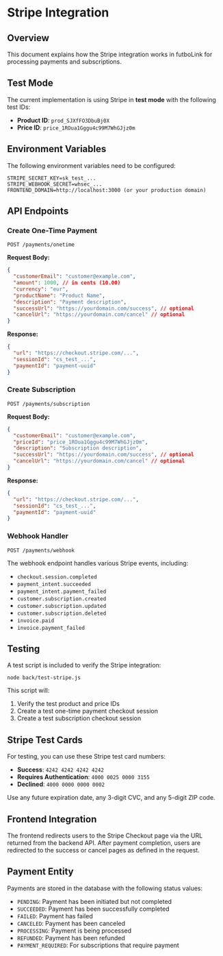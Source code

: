 # Stripe Integration

## Overview

This document explains how the Stripe integration works in futboLink for processing payments and subscriptions.

## Test Mode

The current implementation is using Stripe in **test mode** with the following test IDs:

- **Product ID**: `prod_SJXfFO3DbuBj0X`
- **Price ID**: `price_1ROua1Gggu4c99M7WhGJjz0m`

## Environment Variables

The following environment variables need to be configured:

```
STRIPE_SECRET_KEY=sk_test_...
STRIPE_WEBHOOK_SECRET=whsec_...
FRONTEND_DOMAIN=http://localhost:3000 (or your production domain)
```

## API Endpoints

### Create One-Time Payment

```
POST /payments/onetime
```

**Request Body:**
```json
{
  "customerEmail": "customer@example.com",
  "amount": 1000, // in cents (10.00)
  "currency": "eur",
  "productName": "Product Name",
  "description": "Payment description",
  "successUrl": "https://yourdomain.com/success", // optional
  "cancelUrl": "https://yourdomain.com/cancel" // optional
}
```

**Response:**
```json
{
  "url": "https://checkout.stripe.com/...",
  "sessionId": "cs_test_...",
  "paymentId": "payment-uuid"
}
```

### Create Subscription

```
POST /payments/subscription
```

**Request Body:**
```json
{
  "customerEmail": "customer@example.com",
  "priceId": "price_1ROua1Gggu4c99M7WhGJjz0m",
  "description": "Subscription description",
  "successUrl": "https://yourdomain.com/success", // optional
  "cancelUrl": "https://yourdomain.com/cancel" // optional
}
```

**Response:**
```json
{
  "url": "https://checkout.stripe.com/...",
  "sessionId": "cs_test_...",
  "paymentId": "payment-uuid"
}
```

### Webhook Handler

```
POST /payments/webhook
```

The webhook endpoint handles various Stripe events, including:

- `checkout.session.completed`
- `payment_intent.succeeded`
- `payment_intent.payment_failed`
- `customer.subscription.created`
- `customer.subscription.updated`
- `customer.subscription.deleted`
- `invoice.paid`
- `invoice.payment_failed`

## Testing

A test script is included to verify the Stripe integration:

```
node back/test-stripe.js
```

This script will:
1. Verify the test product and price IDs
2. Create a test one-time payment checkout session
3. Create a test subscription checkout session

## Stripe Test Cards

For testing, you can use these Stripe test card numbers:

- **Success**: `4242 4242 4242 4242`
- **Requires Authentication**: `4000 0025 0000 3155`
- **Declined**: `4000 0000 0000 0002`

Use any future expiration date, any 3-digit CVC, and any 5-digit ZIP code.

## Frontend Integration

The frontend redirects users to the Stripe Checkout page via the URL returned from the backend API. After payment completion, users are redirected to the success or cancel pages as defined in the request.

## Payment Entity

Payments are stored in the database with the following status values:

- `PENDING`: Payment has been initiated but not completed
- `SUCCEEDED`: Payment has been successfully completed
- `FAILED`: Payment has failed
- `CANCELED`: Payment has been canceled
- `PROCESSING`: Payment is being processed
- `REFUNDED`: Payment has been refunded
- `PAYMENT_REQUIRED`: For subscriptions that require payment 